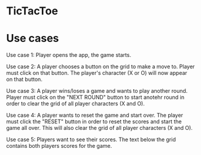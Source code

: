 # TicTacToe
# Use cases

Use case 1:
  Player opens the app, the game starts.
  
Use case 2:
  A player chooses a button on the grid to make a move to. Player must click on that button. The player's character (X or O) will now appear on that button.
  
Use case 3:
  A player wins/loses a game and wants to play another round. Player must click on the "NEXT ROUND" button to start anotehr round in order to clear the grid of all player
  characters (X and O).
  
Use case 4:
  A player wants to reset the game and start over. The player must click the "RESET" button in order to reset the scores and start the game all over. This will also clear 
  the grid of all player characters (X and O).
  
Use case 5:
  Players want to see their scores. The text below the grid contains both players scores for the game.
  
  
  
  
